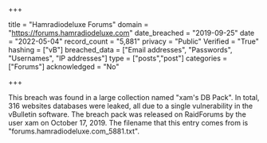 +++

title = "Hamradiodeluxe Forums"
domain = "https://forums.hamradiodeluxe.com"
date_breached = "2019-09-25"
date = "2022-05-04"
record_count = "5,881"
privacy = "Public"
Verified = "True"
hashing = ["vB"]
breached_data = ["Email addresses", "Passwords", "Usernames", "IP addresses"]
type = ["posts","post"]
categories = ["Forums"]
acknowledged = "No"


+++


This breach was found in a large collection named "xam's DB Pack". In total, 316 websites databases were leaked, all due to a single vulnerability in the vBulletin software. The breach pack was released on RaidForums by the user xam on October 17, 2019. The filename that this entry comes from is "forums.hamradiodeluxe.com_5881.txt".

